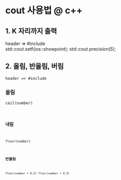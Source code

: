 # cout 사용법 @ c++

## 1. K 자리까지 출력
header => #include <iomanip><br />
std::cout.setf(ios::showpoint);
std::cout.precision(5);

## 2. 올림, 반올림, 버림
<code>header => #include <cmath></code>


### 올림 
<code>ceil(number)
    
### 내림 
<code>floor(number)
    
### 반올림 
<code>floor(number + 0.5)
floor(number + 0.5)</code>
